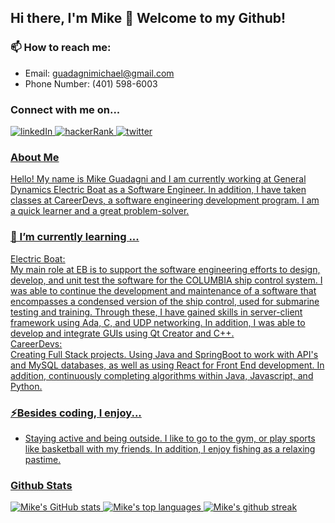 ## Hi there, I'm Mike 👋 Welcome to my Github!

### 📫 How to reach me:
- Email: guadagnimichael@gmail.com
- Phone Number: (401) 598-6003

### Connect with me on...
<p>
  <a href="https://www.linkedin.com/in/michael-guadagni-041461184/">
  <img src="https://img.shields.io/badge/LinkedIn-0077B5?style=for-the-badge&logo=linkedin&logoColor=white" alt="linkedIn">
   
  <a href="https://www.hackerrank.com/guadagnimichael">
  <img src="https://img.shields.io/badge/-Hackerrank-2EC866?style=for-the-badge&logo=HackerRank&logoColor=white" alt ="hackerRank">
    
  <a href="https://twitter.com/GuadagniCode">
  <img src="https://img.shields.io/badge/Twitter-1DA1F2?style=for-the-badge&logo=twitter&logoColor=white" alt="twitter">
</p>

### About Me
<p> Hello! My name is Mike Guadagni and I am currently working at General Dynamics Electric Boat as a Software Engineer. In addition, I have taken classes at CareerDevs, a software engineering development program. I am a quick learner and a great problem-solver. </p>

### 🌱 I’m currently learning ...
<ins>Electric Boat:</ins> <br>
    My main role at EB is to support the software engineering efforts to design, develop, and unit test the software for the COLUMBIA ship control system. I was able to continue the development and maintenance of a software that encompasses a condensed version of the ship control, used for submarine testing and training. Through these, I have gained skills in server-client framework using Ada, C, and UDP networking. In addition, I was able to develop and integrate GUIs using Qt Creator and C++. <br>
<ins>CareerDevs:</ins> <br>
Creating Full Stack projects. Using Java and SpringBoot to work with API's and MySQL databases, as well as using React for Front End development. In addition, continuously completing algorithms within Java, Javascript, and Python. 

### ⚡Besides coding, I enjoy...
- Staying active and being outside. I like to go to the gym, or play sports like basketball with my friends. In addition, I enjoy fishing as a relaxing pastime. 

### Github Stats
![Mike's GitHub stats](https://github-readme-stats.vercel.app/api?username=mguadagni&show_icons=true&theme=merko) 
![Mike's top languages](https://github-readme-stats.vercel.app/api/top-langs/?username=mguadagni&theme=blue-green)
![Mike's github streak](https://github-readme-streak-stats.herokuapp.com/?user=mguadagni&theme=blue-green)




<!--
**mguadagni/mguadagni** is a ✨ _special_ ✨ repository because its `README.md` (this file) appears on your GitHub profile.

Here are some ideas to get you started:

- 🔭 I’m currently working on ...
- 🌱 I’m currently learning ...
- 👯 I’m looking to collaborate on ...
- 🤔 I’m looking for help with ...
- 💬 Ask me about ...
- 📫 How to reach me: ...
- 😄 Pronouns: ...
- ⚡ Fun fact: ...
-->

